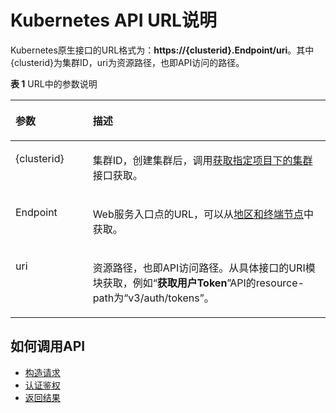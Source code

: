# Kubernetes API URL说明<a name="cce_02_0362"></a>

Kubernetes原生接口的URL格式为：**https://\{clusterid\}.Endpoint/uri**。其中\{clusterid\}为集群ID，uri为资源路径，也即API访问的路径。

**表 1**  URL中的参数说明

<a name="table7272144324912"></a>
<table><thead align="left"><tr id="zh-cn_topic_0092901339_row12957510145518"><th class="cellrowborder" valign="top" width="24.529999999999998%" id="mcps1.2.3.1.1"><p id="zh-cn_topic_0092901339_p195751012559"><a name="zh-cn_topic_0092901339_p195751012559"></a><a name="zh-cn_topic_0092901339_p195751012559"></a>参数</p>
</th>
<th class="cellrowborder" valign="top" width="75.47%" id="mcps1.2.3.1.2"><p id="zh-cn_topic_0092901339_p5957810135511"><a name="zh-cn_topic_0092901339_p5957810135511"></a><a name="zh-cn_topic_0092901339_p5957810135511"></a>描述</p>
</th>
</tr>
</thead>
<tbody><tr id="zh-cn_topic_0092901339_row12957210115515"><td class="cellrowborder" valign="top" width="24.529999999999998%" headers="mcps1.2.3.1.1 "><p id="zh-cn_topic_0092901339_p20957181010553"><a name="zh-cn_topic_0092901339_p20957181010553"></a><a name="zh-cn_topic_0092901339_p20957181010553"></a>{clusterid}</p>
</td>
<td class="cellrowborder" valign="top" width="75.47%" headers="mcps1.2.3.1.2 "><p id="zh-cn_topic_0092901339_p19571410195516"><a name="zh-cn_topic_0092901339_p19571410195516"></a><a name="zh-cn_topic_0092901339_p19571410195516"></a>集群ID，创建集群后，调用<a href="获取指定项目下的集群.md">获取指定项目下的集群</a>接口获取。</p>
</td>
</tr>
<tr id="zh-cn_topic_0092901339_row195716107550"><td class="cellrowborder" valign="top" width="24.529999999999998%" headers="mcps1.2.3.1.1 "><p id="zh-cn_topic_0092901339_p119571610115515"><a name="zh-cn_topic_0092901339_p119571610115515"></a><a name="zh-cn_topic_0092901339_p119571610115515"></a>Endpoint</p>
</td>
<td class="cellrowborder" valign="top" width="75.47%" headers="mcps1.2.3.1.2 "><p id="zh-cn_topic_0092901339_p4957181017553"><a name="zh-cn_topic_0092901339_p4957181017553"></a><a name="zh-cn_topic_0092901339_p4957181017553"></a>Web服务入口点的URL，可以从<a href="https://developer.huaweicloud.com/endpoint?cce" target="_blank" rel="noopener noreferrer">地区和终端节点</a>中获取。</p>
</td>
</tr>
<tr id="zh-cn_topic_0092901339_row0957191065512"><td class="cellrowborder" valign="top" width="24.529999999999998%" headers="mcps1.2.3.1.1 "><p id="zh-cn_topic_0092901339_p179581410115511"><a name="zh-cn_topic_0092901339_p179581410115511"></a><a name="zh-cn_topic_0092901339_p179581410115511"></a>uri</p>
</td>
<td class="cellrowborder" valign="top" width="75.47%" headers="mcps1.2.3.1.2 "><p id="zh-cn_topic_0092901339_p149587102555"><a name="zh-cn_topic_0092901339_p149587102555"></a><a name="zh-cn_topic_0092901339_p149587102555"></a>资源路径，也即API访问路径。从具体接口的URI模块获取，例如“<strong id="zh-cn_topic_0092901339_b19958151018554"><a name="zh-cn_topic_0092901339_b19958151018554"></a><a name="zh-cn_topic_0092901339_b19958151018554"></a>获取用户Token</strong>”API的resource-path为“v3/auth/tokens”。</p>
</td>
</tr>
</tbody>
</table>

## 如何调用API<a name="section28643518411"></a>

-   [构造请求](构造请求.md)
-   [认证鉴权](认证鉴权.md)
-   [返回结果](返回结果.md)

